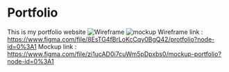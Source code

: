 # Portfolio
This is my portfolio website
![Wireframe](https://user-images.githubusercontent.com/77952312/181925815-cc067ca6-bf4c-4a9c-bc31-930081028dda.PNG)
![mockup](https://user-images.githubusercontent.com/77952312/181925824-054befdf-212e-4829-a4ac-774ec82500a4.PNG)
Wireframe link : https://www.figma.com/file/8EsTG4fBrLoKcCqy0BgQ42/protfolio?node-id=0%3A1
Mockup link : https://www.figma.com/file/zi1ucAD0i7cuWm5pDpxbs0/mockup-portfolio?node-id=0%3A1
